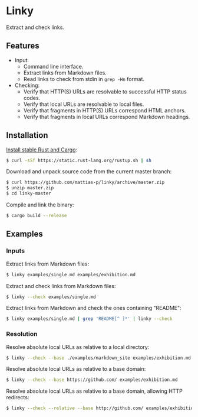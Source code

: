 Linky
=====
Extract and check links.


Features
--------
* Input:
  * Command line interface.
  * Extract links from Markdown files.
  * Read links to check from stdin in `grep -Hn` format.
* Checking:
  * Verify that HTTP(S) URLs are resolvable to successful HTTP status codes.
  * Verify that local URLs are resolvable to local files.
  * Verify that fragments in HTTP(S) URLs correspond HTML anchors.
  * Verify that fragments in local URLs correspond Markdown headings.



Installation
------------
[Install stable Rust and Cargo]:

```sh
$ curl -sSf https://static.rust-lang.org/rustup.sh | sh
```

Download and unpack source code from the current master branch:

```sh
$ curl https://github.com/mattias-p/linky/archive/master.zip
$ unzip master.zip
$ cd linky-master
```

Compile and link the binary:

```sh
$ cargo build --release
```

[Install stable Rust and Cargo]: http://doc.crates.io/


Examples
--------

### Inputs

Extract links from Markdown files:

```sh
$ linky examples/single.md examples/exhibition.md
```

Extract and check links from Markdown files:

```sh
$ linky --check examples/single.md
```

Extract links from Markdown and check the ones containing "README":

```sh
$ linky examples/single.md | grep 'README[^ ]*' | linky --check
```

### Resolution

Resolve absolute local URLs as relative to a local directory:

```sh
$ linky --check --base ./examples/markdown_site examples/exhibition.md
```

Resolve absolute local URLs as relative to a base domain:

```sh
$ linky --check --base https://github.com/ examples/exhibition.md
```

Resolve absolute local URLs as relative to a base domain, allowing HTTP redirects:

```sh
$ linky --check --relative --base http://github.com/ examples/exhibition.md
```

